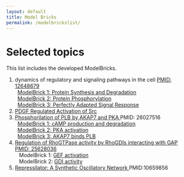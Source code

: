 ```yaml
---
layout: default
title: Model Bricks
permalink: /modelbrickslist/
---
```


# Selected topics

This list includes the developed ModelBricks. 

1. dynamics of regulatory and signaling pathways in the cell <a href="/CM_">PMID: 12648679</a><br/>
     &ensp;<a href="/MB_ProteinSynthesisDegradation">ModelBrick 1: Protein Synthesis and Degradation</a><br/>
     &ensp;<a href="/MB_ProteinPhosphorylation/">ModelBrick 2: Protein Phosphorylation</a><br/>
     &ensp;<a href="/MB_PerfectlyAdapted/">ModelBrick 3: Perfectly Adapted Signal Response</a><br/>
1. <a href="/MB_PDGF_Src/">PDGF Regulated Activation of Src</a>
1. <a href="http://modelbricks.org/CM_AKAP7_complete/">Phosphorilation of PLB by AKAP7 and PKA </a> PMID: 26027516 <br/>
     &ensp;<a href="/MB_cAMPproduction/">ModelBrick 1: cAMP production and degradation</a><br/>
     &ensp;<a href="/MB_PKAactivation/">ModelBrick 2: PKA activation </a><br/>
     &ensp;<a href="/MB_AKAP7_PLB/">ModelBrick 3: AKAP7 binds PLB</a><br/>
1. <a href="http://modelbricks.org/CM_RhoGTP_GDI/"> Regulation of RhoGTPase activity by RhoGDIs interacting with GAP </a><a href="https://www.ncbi.nlm.nih.gov/pubmed/25628036">PMID: 25628036 </a><br/>
     &ensp;<a> ModelBrick 1: </a><a href="/MB_RhoGTP_GEF_act/">GEF activation</a><br/>
     &ensp;<a> ModelBrick 2: </a><a href="/MB_RhoGTP_GDI_activity/">GDI activity </a><br/>
1. <a href="http://modelbricks.org/MB_Repressilator/"> Repressilator: A Synthetic Oscillatory Network </a> PMID:10659856 <br/>   
